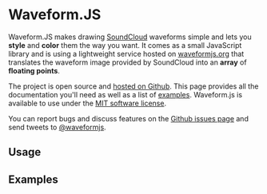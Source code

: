 Waveform.JS
==========

Waveform.JS makes drawing [SoundCloud](http://soundcloud.com) waveforms simple and
lets you **style** and **color** them the way you want. It comes as a small
JavaScript library and is using a lightweight service hosted on
[waveformjs.org](http://waveformjs.org) that translates the waveform image provided by
SoundCloud into an **array** of **floating points**.

The project is open source and [hosted on Github](http://github.com/soundcloud/waveform.js). This page provides
all the documentation you'll need as well as a list of [examples](#examples).
Waveform.js is available to use under the [MIT software license](#).

You can report bugs and discuss features on the [Github issues page](http://github.com/soundcloud/waveform.js/issues) and send tweets to [@waveformjs](http://twitter.com/waveformjs).

Usage
----------

Examples
----------

